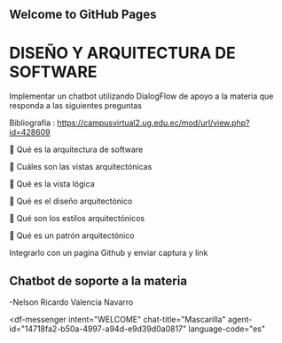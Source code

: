 ## Welcome to GitHub Pages

# DISEÑO Y ARQUITECTURA DE SOFTWARE
Implementar un chatbot utilizando DialogFlow de apoyo a la materia que responda a las siguientes preguntas  

Bibliografía : https://campusvirtual2.ug.edu.ec/mod/url/view.php?id=428609

	Qué es la arquitectura de software 

	Cuáles son las vistas arquitectónicas 

	Qué es la vista lógica 

	Qué es el diseño arquitectónico

	Qué son los estilos arquitectónicos  

	Qué es un patrón arquitectónico


Integrarlo con un pagina Github y enviar captura y link 
## Chatbot de soporte a la materia

-Nelson Ricardo Valencia Navarro

<script src="https://www.gstatic.com/dialogflow-console/fast/messenger/bootstrap.js?v=1"></script>
<df-messenger
  intent="WELCOME"
  chat-title="Mascarilla"
  agent-id="14718fa2-b50a-4997-a94d-e9d39d0a0817"
  language-code="es"
></df-messenger>
